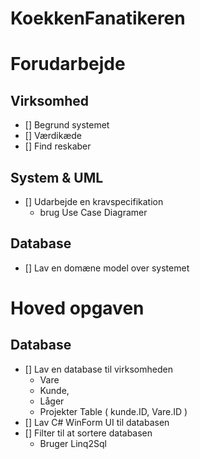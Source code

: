 # KoekkenFanatikeren

# Forudarbejde

## Virksomhed

- \[\] Begrund systemet
- \[\] Værdikæde
- \[\] Find reskaber

## System & UML

- \[\] Udarbejde en kravspecifikation
    - brug Use Case Diagramer

## Database

- \[\] Lav en domæne model over systemet

# Hoved opgaven

## Database

- \[\] Lav en database til virksomheden
    - Vare
    - Kunde,
    - Låger
    - Projekter Table ( kunde.ID, Vare.ID )
- \[\] Lav C# WinForm UI til databasen
- \[\] Filter til at sortere databasen
    - Bruger Linq2Sql
